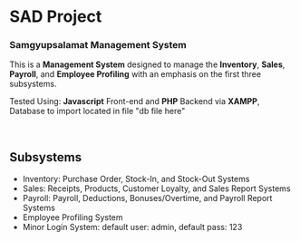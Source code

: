 # SAD Project
### Samgyupsalamat Management System
This is a **Management System** designed to manage the **Inventory**, **Sales**, **Payroll**, and **Employee Profiling** with an emphasis on the first three subsystems.

Tested Using: **Javascript** Front-end and **PHP** Backend via **XAMPP**, Database to import located in file "db file here"

&nbsp;

## Subsystems

* Inventory: Purchase Order, Stock-In, and Stock-Out Systems
* Sales: Receipts, Products, Customer Loyalty, and Sales Report Systems
* Payroll: Payroll, Deductions, Bonuses/Overtime, and Payroll Report Systems
* Employee Profiling System
* Minor Login System: default user: admin, default pass: 123
